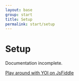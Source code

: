 ```yaml
---
layout: base
group: start
title: Setup
permalink: start/setup
---
```


# Setup

<p class="hint hint--error">Documentation incomplete.</p>

<div class="box p-4">
    <a class="btn btn--large" href="https://jsfiddle.net/0e8h8rer/17/">Play around with YOI on JsFiddle</a>
</div>